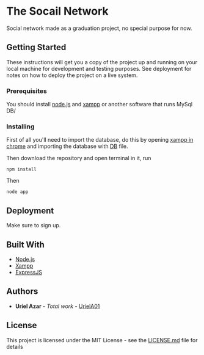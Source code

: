 # The Socail Network

Social network made as a graduation project, no special purpose for now.

## Getting Started

These instructions will get you a copy of the project up and running on your local machine for development and testing purposes. See deployment for notes on how to deploy the project on a live system.

### Prerequisites

You should install [node.js](https://nodejs.org) and [xampp](https://www.apachefriends.org/index.html) or another software that runs MySql DB/

### Installing

First of all you'll need to import the database, do this by opening [xampp in chrome](localhost/phpmyadmin) and importing the database with [DB](DB.sql) file.

Then download the repository and open terminal in it, run
```
npm install
```

Then
```
node app
```

## Deployment

Make sure to sign up.

## Built With

* [Node.js](https://nodejs.org)
* [Xampp](https://www.apachefriends.org/index.html)
* [ExpressJS](https://expressjs.com/)

## Authors

* **Uriel Azar** - *Total work* - [UrielA01](https://github.com/UrielA01)

## License

This project is licensed under the MIT License - see the [LICENSE.md](LICENSE.md) file for details
